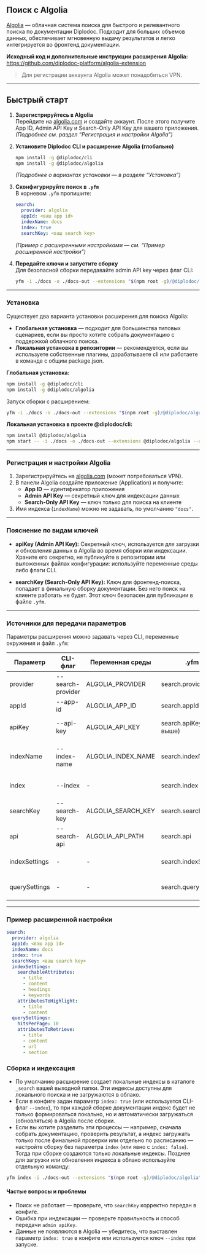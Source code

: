 ## Поиск с Algolia

[Algolia](https://www.algolia.com/) — облачная система поиска для быстрого и релевантного поиска по документации Diplodoc. Подходит для больших объемов данных, обеспечивает мгновенную выдачу результатов и легко интегрируется во фронтенд документации.

**Исходный код и дополнительные инструкции расширения Algolia:**
https://github.com/diplodoc-platform/algolia-extension

> Для регистрации аккаунта Algolia может понадобиться VPN.

---

## Быстрый старт

1. **Зарегистрируйтесь в Algolia**  
   Перейдите на [algolia.com](https://www.algolia.com/) и создайте аккаунт. После этого получите App ID, Admin API Key и Search-Only API Key для вашего приложения.  
   _(Подробнее см. раздел “Регистрация и настройки Algolia”)_

2. **Установите Diplodoc CLI и расширение Algolia (глобально)**  
   ```bash
   npm install -g @diplodoc/cli
   npm install -g @diplodoc/algolia
   ```
   _(Подробнее о вариантах установки — в разделе “Установка”)_

3. **Сконфигурируйте поиск в `.yfm`**  
   В корневом `.yfm` пропишите:
   ```yaml
   search:
     provider: algolia
     appId: <ваш app id>
     indexName: docs
     index: true
     searchKey: <ваш search key>
   ```
   _(Пример с расширенными настройками — см. “Пример расширенной настройки”)_

4. **Передайте ключи и запустите сборку**  
   Для безопасной сборки передавайте admin API key через флаг CLI:
   ```bash
   yfm -i ./docs -o ./docs-out --extensions "$(npm root -g)/@diplodoc/algolia" --api-key "your-admin-key"
   ```

---

### Установка

Существует два варианта установки расширения для поиска Algolia:

- **Глобальная установка** — подходит для большинства типовых сценариев, если вы просто хотите собрать документацию с поддержкой облачного поиска.
- **Локальная установка в репозитории** — рекомендуется, если вы используете собственные плагины, дорабатываете cli или работаете в команде с общим package.json.

**Глобальная установка:**
```bash
npm install -g @diplodoc/cli
npm install -g @diplodoc/algolia
```
Запуск сборки с расширением:
```bash
yfm -i ./docs -o ./docs-out --extensions "$(npm root -g)/@diplodoc/algolia" --api-key "your-admin-key"
```

**Локальная установка в проекте @diplodoc/cli:**
```bash
npm install @diplodoc/algolia
npm start -- -i ./docs -o ./docs-out --extensions @diplodoc/algolia --api-key "your-admin-key"
```

---

### Регистрация и настройки Algolia

1. Зарегистрируйтесь на [algolia.com](https://www.algolia.com/) (может потребоваться VPN).
2. В панели Algolia создайте приложение (Application) и получите:
   - **App ID** ― идентификатор приложения
   - **Admin API Key** ― секретный ключ для индексации данных
   - **Search-Only API Key** ― ключ только для поиска на клиенте
3. Имя индекса (`indexName`) можно не задавать, по умолчанию `"docs"`.

---

### Пояснение по видам ключей

- **apiKey (Admin API Key):**
  Секретный ключ, используется для загрузки и обновления данных в Algolia во время сборки или индексации. Храните его секретно, не публикуйте в репозитории или выложенных файлах конфигурации: используйте переменные среды либо флаги CLI.

- **searchKey (Search-Only API Key):**
  Ключ для фронтенд-поиска, попадает в финальную сборку документации. Без него поиск на клиенте работать не будет. Этот ключ безопасен для публикации в файле `.yfm`.

---

### Источники для передачи параметров

Параметры расширения можно задавать через CLI, переменные окружения и файл `.yfm`:

| Параметр      | CLI-флаг            | Переменная среды       | .yfm                       | Назначение                               |
|---------------|---------------------|------------------------|----------------------------|------------------------------------------|
| provider      | --search-provider   | ALGOLIA_PROVIDER       | search.provider            | Провайдер поиска (`algolia`)             |
| appId         | --app-id            | ALGOLIA_APP_ID         | search.appId               | Algolia App ID                           |
| apiKey        | --api-key           | ALGOLIA_API_KEY        | search.apiKey (см. выше)   | Секретный ключ для индексации            |
| indexName     | --index-name        | ALGOLIA_INDEX_NAME     | search.indexName           | Имя индекса (по умолчанию "docs")        |
| index         | --index             | -                      | search.index               | Загружать ли индекс в Algolia            |
| searchKey     | --search-key        | ALGOLIA_SEARCH_KEY     | search.searchKey           | Ключ для поиска на клиенте               |
| api           | --search-api        | ALGOLIA_API_PATH       | search.api                 | Путь к JS-API поиска                     |
| indexSettings | -                   | -                      | search.indexSettings       | Настройки индекса Algolia                |
| querySettings | -                   | -                      | search.querySettings       | Настройки поисковых запросов              |

---

### Пример расширенной настройки

```yaml
search:
  provider: algolia
  appId: <ваш app id>
  indexName: docs
  index: true
  searchKey: <ваш search key>
  indexSettings:
    searchableAttributes:
      - title
      - content
      - headings
      - keywords
    attributesToHighlight:
      - title
      - content
  querySettings:
    hitsPerPage: 10
    attributesToRetrieve:
      - title
      - content
      - url
      - section
```

### Сборка и индексация

- По умолчанию расширение создает локальные индексы в каталоге `_search` вашей выходной папки. Эти индексы доступны для локального поиска и не загружаются в облако.
- Если в конфиге задан параметр `index: true` (или используется CLI-флаг `--index`), то при каждой сборке документации индекс будет не только формироваться локально, но и автоматически загружаться (обновляться) в Algolia после сборки.
- Если вы хотите разделить эти процессы — например, сначала собрать документацию, проверить результат, а индекс загружать только после финальной проверки или отдельно по расписанию — настройте сборку без параметра `index` (или явно с `index: false`). Тогда при сборке создаются только локальные индексы. Позднее для загрузки или обновления индекса в облако используйте отдельную команду:

```bash
yfm index -i ./docs-out --extensions "$(npm root -g)/@diplodoc/algolia" --api-key "your-admin-key"
```

#### Частые вопросы и проблемы

- Поиск не работает — проверьте, что `searchKey` корректно передан в конфиге.
- Ошибка при индексации — проверьте правильность и способ передачи `admin apiKey`.
- Данные не появляются в Algolia — убедитесь, что выставлен параметр `index: true` в конфиге или используется ключ `--index` при запуске.